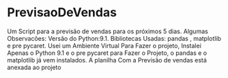 # PrevisaoDeVendas
Um Script para a previsão de vendas para os próximos 5 dias.
Algumas Observacões:
Versão do Python:9.1.
 Bibliotecas Usadas: pandas , matplotlib e pre pycaret.
 Usei um Ambiente Virtual Para Fazer o projeto, Instalei Apenas o Python 9.1 e o pre pycaret para Fazer o Projeto, o pandas e o matplotlib já vem instalados.
 A planilha Com a Previsão de vendas está anexada ao projeto
